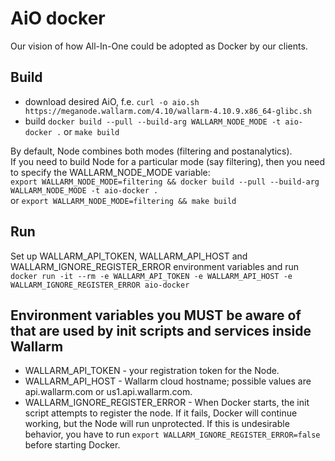 # AiO docker

Our vision of how All-In-One could be adopted as Docker by our clients.

## Build

* download desired AiO, f.e. ``curl -o aio.sh https://meganode.wallarm.com/4.10/wallarm-4.10.9.x86_64-glibc.sh``
* build ``docker build --pull --build-arg WALLARM_NODE_MODE -t aio-docker .`` or ``make build``

By default, Node combines both modes (filtering and postanalytics).  
If you need to build Node for a particular mode (say filtering), then you need to specify the WALLARM_NODE_MODE variable:  
``export WALLARM_NODE_MODE=filtering && docker build --pull --build-arg WALLARM_NODE_MODE -t aio-docker .``  
or ``export WALLARM_NODE_MODE=filtering && make build``

## Run
 Set up WALLARM_API_TOKEN, WALLARM_API_HOST and WALLARM_IGNORE_REGISTER_ERROR environment variables and run  
 ``docker run -it --rm -e WALLARM_API_TOKEN -e WALLARM_API_HOST -e WALLARM_IGNORE_REGISTER_ERROR aio-docker``

## Environment variables you MUST be aware of that are used by init scripts and services inside Wallarm

* WALLARM_API_TOKEN - your registration token for the Node.
* WALLARM_API_HOST - Wallarm cloud hostname; possible values are api.wallarm.com or us1.api.wallarm.com.
* WALLARM_IGNORE_REGISTER_ERROR - When Docker starts, the init script attempts to register the node. If it fails, Docker will continue working, but the Node will run unprotected. If this is undesirable behavior, you have to run ``export WALLARM_IGNORE_REGISTER_ERROR=false`` before starting Docker.
